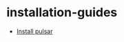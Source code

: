 # installation-guides

- [Install pulsar](https://github.com/iamsmkr/installation-guides/blob/main/README.md)

